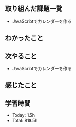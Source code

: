 ## 取り組んだ課題一覧
- JavaScriptでカレンダーを作る
## わかったこと
## 次やること
- JavaScriptでカレンダーを作る
## 感じたこと
## 学習時間
- Today: 1.5h
- Total: 819.5h